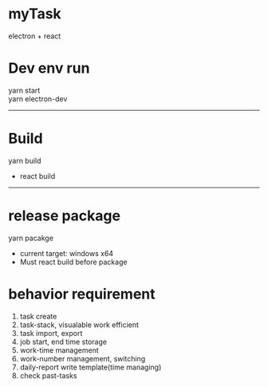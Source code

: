 # myTask
electron + react

# Dev env run

yarn start   
yarn electron-dev    
   
---
# Build

yarn build   
- react build

---

# release package

yarn pacakge
  - current target: windows x64
  - Must react build before package


# behavior requirement
1. task create
1. task-stack, visualable work efficient
1. task import, export
1. job start, end time storage
1. work-time management
1. work-number management, switching
1. daily-report write template(time managing)
1. check past-tasks